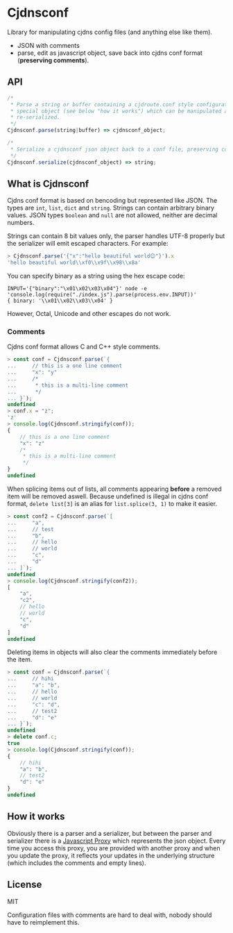 # Cjdnsconf
Library for manipulating cjdns config files (and anything else like them).

* JSON with comments
* parse, edit as javascript object, save back into cjdns conf format (**preserving comments**).

## API

```javascript
/*
 * Parse a string or buffer containing a cjdroute.conf style configuration file, returns a
 * special object (see below "how it works") which can be manipulated as a json object and
 * re-serialized.
 */
Cjdnsconf.parse(string|buffer) => cjdnsconf_object;

/*
 * Serialize a cjdnsconf json object back to a conf file, preserving comments and empty lines.
 */
Cjdnsconf.serialize(cjdnsconf_object) => string;
```

## What is Cjdnsconf

Cjdns conf format is based on bencoding but represented like JSON. The types are `int`, `list`,
`dict` and `string`. Strings can contain arbitrary binary values. JSON types `boolean` and `null`
are not allowed, neither are decimal numbers.

Strings can contain 8 bit values only, the parser handles UTF-8 properly but the serializer will
emit escaped characters. For example:

```javascript
> Cjdnsconf.parse('{"x":"hello beautiful world😊"}').x
'hello beautiful world\\xf0\\x9f\\x98\\x8a'
```

You can specify binary as a string using the hex escape code:

```shell
INPUT='{"binary":"\x01\x02\x03\x04"}' node -e 'console.log(require("./index.js").parse(process.env.INPUT))'
{ binary: '\\x01\\x02\\x03\\x04' }
```

However, Octal, Unicode and other escapes do not work.

### Comments

Cjdns conf format allows C and C++ style comments.

```javascript
> const conf = Cjdnsconf.parse(`{
...     // this is a one line comment
...     "x": "y"
...     /*
...      * this is a multi-line comment
...      */
... }`);
undefined
> conf.x = "z";
'z'
> console.log(Cjdnsconf.stringify(conf));
{
    // this is a one line comment
    "x": "z"
    /*
     * this is a multi-line comment
     */
}
undefined
```

When splicing items out of lists, all comments appearing **before** a removed item will be
removed aswell. Because undefined is illegal in cjdns conf format, `delete list[3]` is an
alias for `list.splice(3, 1)` to make it easier.

```javascript
> const conf2 = Cjdnsconf.parse(`[
...     "a",
...     // test
...     "b",
...     // hello
...     // world
...     "c",
...     "d"
... ]`);
undefined
> console.log(Cjdnsconf.stringify(conf2));
[
    "a",
    "c2",
    // hello
    // world
    "c",
    "d"
]
undefined
```

Deleting items in objects will also clear the comments immediately before the item.

```javascript
> const conf = Cjdnsconf.parse(`{
...     // hihi
...     "a": "b",
...     // hello
...     // world
...     "c": "d",
...     // test2
...     "d": "e"
... }`);
undefined
> delete conf.c;
true
> console.log(Cjdnsconf.stringify(conf));
{
    // hihi
    "a": "b",
    // test2
    "d": "e"
}
undefined
```

## How it works

Obviously there is a parser and a serializer, but between the parser and serializer
there is a
[Javascript Proxy](https://developer.mozilla.org/en-US/docs/Web/JavaScript/Reference/Global_Objects/Proxy)
which represents the json object. Every time you access this proxy, you are provided
with another proxy and when you update the proxy, it reflects your updates in the
underlying structure (which includes the comments and empty lines).

## License

MIT

Configuration files with comments are hard to deal with, nobody should have to
reimplement this.